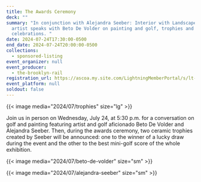 ```yaml
---
title: The Awards Ceremony
deck: ""
summary: "In conjunction with Alejandra Seeber: Interior with Landscapes, the
  artist speaks with Beto De Volder on painting and golf, trophies and
  celebrations. "
date: 2024-07-24T17:30:00-0500
end_date: 2024-07-24T20:00:00-0500
collections:
  - sponsored-listing
event_organizer: null
event_producer:
  - the-brooklyn-rail
registration_url: https://ascoa.my.site.com/LightningMemberPortal/s/lt-event?id=a1YTO000005ssVB
event_platform: null
soldout: false
---
```

{{< image media="2024/07/trophies" size="lg" >}}

Join us in person on Wednesday, July 24, at 5:30 p.m. for a conversation on golf and painting featuring artist and golf aficionado Beto De Volder and Alejandra Seeber. Then, during the awards ceremony, two ceramic trophies created by Seeber will be announced: one to the winner of a lucky draw during the event and the other to the best mini-golf score of the whole exhibition.

{{< image media="2024/07/beto-de-volder" size="sm" >}}

{{< image media="2024/07/alejandra-seeber" size="sm" >}}